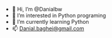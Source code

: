 - 👋 Hi, I’m @Danialbw
- 👀 I’m interested in Python programing
- 🌱 I’m currently learning Python
- 📫 Danial.baghei@gmail.com

<!---
Danialbw/Danialbw is a ✨ special ✨ repository because its `README.md` (this file) appears on your GitHub profile.
You can click the Preview link to take a look at your changes.
--->
